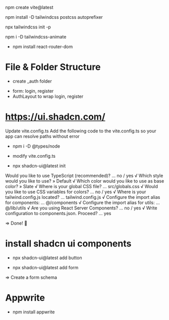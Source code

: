 npm create vite@latest

npm install -D tailwindcss postcss autoprefixer

npx tailwindcss init -p

npm i -D tailwindcss-animate

- npm install react-router-dom

# File & Folder Structure

- create \_auth folder

* form: login, register
* AuthLayout to wrap login, register

# https://ui.shadcn.com/

Update vite.config.ts
Add the following code to the vite.config.ts so your app can resolve paths without error

- npm i -D @types/node
- modify vite.config.ts

- npx shadcn-ui@latest init

Would you like to use TypeScript (recommended)? ... no / yes
√ Which style would you like to use? » Default
√ Which color would you like to use as base color? » Slate
√ Where is your global CSS file? ... src/globals.css
√ Would you like to use CSS variables for colors? ... no / yes
√ Where is your tailwind.config.js located? ... tailwind.config.js
√ Configure the import alias for components: ... @/components
√ Configure the import alias for utils: ... @/lib/utils
√ Are you using React Server Components? ... no / yes
√ Write configuration to components.json. Proceed? ... yes

=> Done! 🚀

# install shadcn ui components

- npx shadcn-ui@latest add button

- npx shadcn-ui@latest add form

=> Create a form schema

# Appwrite

- npm install appwrite
